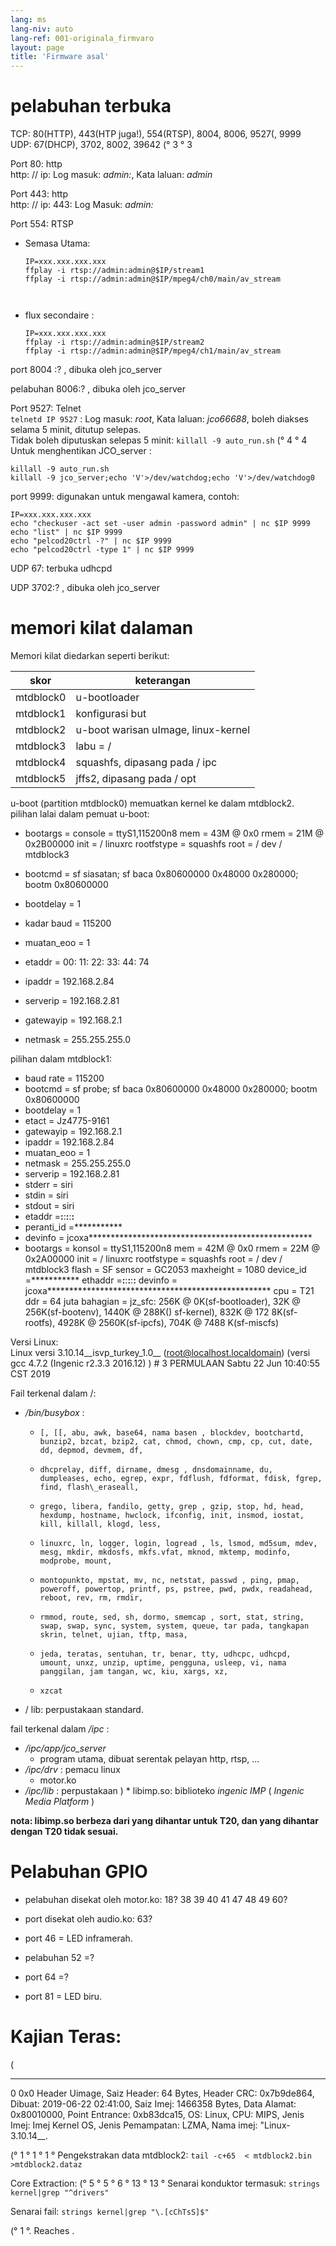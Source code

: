 ```yaml
---
lang: ms
lang-niv: auto
lang-ref: 001-originala_firmvaro
layout: page
title: 'Firmware asal'
---
```


# pelabuhan terbuka

TCP: 80(HTTP), 443(HTP juga!), 554(RTSP), 8004, 8006, 9527(, 9999  
UDP: 67(DHCP), 3702, 8002, 39642 (° 3 ° 3

Port 80: http  
http: // ip: Log masuk: _admin:_, Kata laluan: _admin_

Port 443: http  
http: // ip: 443: Log Masuk: _admin:_

Port 554: RTSP  
* Semasa Utama: 



    ```
    IP=xxx.xxx.xxx.xxx
    ffplay -i rtsp://admin:admin@$IP/stream1
    ffplay -i rtsp://admin:admin@$IP/mpeg4/ch0/main/av_stream



    ```
* flux secondaire :



    ```
    IP=xxx.xxx.xxx.xxx
    ffplay -i rtsp://admin:admin@$IP/stream2
    ffplay -i rtsp://admin:admin@$IP/mpeg4/ch1/main/av_stream
    ````

port 8004 :? , dibuka oleh jco_server



pelabuhan 8006:? , dibuka oleh jco_server




Port 9527: Telnet  
`telnetd IP 9527` : Log masuk: _root_, Kata laluan: _jco66688_, boleh diakses selama 5 minit, ditutup selepas.  
Tidak boleh diputuskan selepas 5 minit: `killall -9 auto_run.sh`  (° 4 ° 4
Untuk menghentikan JCO_server : 
 
 

```
killall -9 auto_run.sh
killall -9 jco_server;echo 'V'>/dev/watchdog;echo 'V'>/dev/watchdog0
```

port 9999: digunakan untuk mengawal kamera, contoh:

```
IP=xxx.xxx.xxx.xxx
echo "checkuser -act set -user admin -password admin" | nc $IP 9999
echo "list" | nc $IP 9999
echo "pelcod20ctrl -?" | nc $IP 9999
echo "pelcod20ctrl -type 1" | nc $IP 9999
```

UDP 67: terbuka udhcpd

UDP 3702:? , dibuka oleh jco_server




# memori kilat dalaman
Memori kilat diedarkan seperti berikut:

skor | keterangan |
--- | --- |
mtdblock0 | u-bootloader |
mtdblock1 | konfigurasi but |
mtdblock2 | u-boot warisan uImage, linux-kernel |
mtdblock3 | labu = / |
mtdblock4 | squashfs, dipasang pada / ipc |
mtdblock5 | jffs2, dipasang pada / opt |

u-boot (partition mtdblock0) memuatkan kernel ke dalam mtdblock2.  
pilihan lalai dalam pemuat u-boot:  
* bootargs = console = ttyS1,115200n8 mem = 43M @ 0x0 rmem = 21M @ 0x2B00000 init = / linuxrc rootfstype = squashfs root = / dev / mtdblock3


* bootcmd = sf siasatan; sf baca 0x80600000 0x48000 0x280000; bootm 0x80600000


* bootdelay = 1


* kadar baud = 115200


* muatan\_eoo = 1


* etaddr = 00: 11: 22: 33: 44: 74


* ipaddr = 192.168.2.84


* serverip = 192.168.2.81


* gatewayip = 192.168.2.1


* netmask = 255.255.255.0



pilihan dalam mtdblock1:
* baud rate = 115200
* bootcmd = sf probe; sf baca 0x80600000 0x48000 0x280000; bootm 0x80600000
* bootdelay = 1
* etact = Jz4775-9161
* gatewayip = 192.168.2.1
* ipaddr = 192.168.2.84
* muatan\_eoo = 1
* netmask = 255.255.255.0
* serverip = 192.168.2.81
* stderr = siri
* stdin = siri
* stdout = siri
* etaddr =**:**:**:**:**:**
* peranti\_id =***********
* devinfo = jcoxa***************************************************
* bootargs = konsol = ttyS1,115200n8 mem = 42M @ 0x0 rmem = 22M @ 0x2A00000 init = / linuxrc rootfstype = squashfs root = / dev / mtdblock3 flash = SF sensor = GC2053 maxheight = 1080 device\_id =*********** ethaddr =**:**:**:**:**:** devinfo = jcoxa*************************************************** cpu = T21 ddr = 64 juta bahagian = jz\_sfc: 256K @ 0K(sf-bootloader), 32K @ 256K(sf-bootenv), 1440K @ 288K() sf-kernel), 832K @ 172 8K(sf-rootfs), 4928K @ 2560K(sf-ipcfs), 704K @ 7488 K(sf-miscfs)


Versi Linux:  
Linux versi 3.10.14\_\_isvp\_turkey\_1.0\_\_ (root@localhost.localdomain) (versi gcc 4.7.2 (Ingenic r2.3.3 2016.12) ) # 3 PERMULAAN Sabtu 22 Jun 10:40:55 CST 2019


Fail terkenal dalam /:
* _/bin/busybox_ : 
  *     [, [[, abu, awk, base64, nama basen , blockdev, bootchartd, bunzip2, bzcat, bzip2, cat, chmod, chown, cmp, cp, cut, date, dd, depmod, devmem, df,
  *     dhcprelay, diff, dirname, dmesg , dnsdomainname, du, dumpleases, echo, egrep, expr, fdflush, fdformat, fdisk, fgrep, find, flash\_eraseall,
  *     grego, libera, fandilo, getty, grep , gzip, stop, hd, head, hexdump, hostname, hwclock, ifconfig, init, insmod, iostat, kill, killall, klogd, less,
  *     linuxrc, ln, logger, login, logread , ls, lsmod, md5sum, mdev, mesg, mkdir, mkdosfs, mkfs.vfat, mknod, mktemp, modinfo, modprobe, mount,
  *     montopunkto, mpstat, mv, nc, netstat, passwd , ping, pmap, poweroff, powertop, printf, ps, pstree, pwd, pwdx, readahead, reboot, rev, rm, rmdir,
  *     rmmod, route, sed, sh, dormo, smemcap , sort, stat, string, swap, swap, sync, system, system, queue, tar pada, tangkapan skrin, telnet, ujian, tftp, masa,
  *     jeda, teratas, sentuhan, tr, benar, tty, udhcpc, udhcpd, umount, unxz, unzip, uptime, pengguna, usleep, vi, nama panggilan, jam tangan, wc, kiu, xargs, xz,
  *     xzcat

* / lib: perpustakaan standard.



fail terkenal dalam _/ipc_ :
* _/ipc/app/jco\_server_
  * program utama, dibuat serentak pelayan http, rtsp, ...
* _/ipc/drv_ : pemacu linux
  * motor.ko
* _/ipc/lib_ : perpustakaan
)  * libimp.so: biblioteko _ingenic_ _IMP_ ( _Ingenic Media Platform_ )


**nota: libimp.so berbeza dari yang dihantar untuk T20, dan yang dihantar dengan T20 tidak sesuai.**

# Pelabuhan GPIO

* pelabuhan disekat oleh motor.ko: 18? 38 39 40 41 47 48 49 60?


* port disekat oleh audio.ko: 63?


* port 46 = LED inframerah.


* pelabuhan 52 =?


* port 64 =?


* port 81 = LED biru.



# Kajian Teras:
(

--------------------------------------------------------------------------------
0 0x0 Header Uimage, Saiz Header: 64 Bytes, Header CRC: 0x7b9de864, Dibuat: 2019-06-22 02:41:00, Saiz Imej: 1466358 Bytes, Data Alamat: 0x80010000, Point Entrance: 0xb83dca15, OS: Linux, CPU: MIPS, Jenis Imej: Imej Kernel OS, Jenis Pemampatan: LZMA, Nama imej: "Linux-3.10.14__.

(° 1 ° 1 ° 1 ° Pengekstrakan data mtdblock2:
    `tail -c+65  < mtdblock2.bin >mtdblock2.dataz`

Core Extraction:
(° 5 ° 5 ° 6 ° 13 ° 13 ° Senarai konduktor termasuk:    `strings kernel|grep "^drivers"`

Senarai fail:
    `strings kernel|grep "\.[cChTsS]$"`









(° 1 °. Reaches
.
